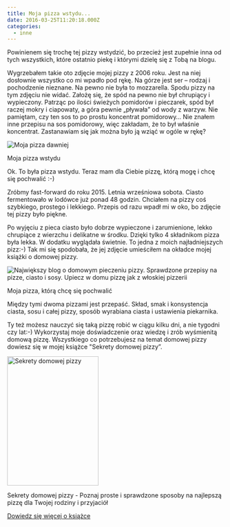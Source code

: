 ```yaml
---
title: Moja pizza wstydu...
date: 2016-03-25T11:20:18.000Z
categories: 
  - inne
---
```


Powinienem się trochę tej pizzy wstydzić, bo przecież jest zupełnie inna od tych wszystkich, które ostatnio piekę i którymi dzielę się z Tobą na blogu.

Wygrzebałem takie oto zdjęcie mojej pizzy z 2006 roku. Jest na niej dosłownie wszystko co mi wpadło pod rękę. Na górze jest ser – rodzaj i pochodzenie nieznane. Na pewno nie była to mozzarella. Spodu pizzy na tym zdjęciu nie widać. Założę się, że spód na pewno nie był chrupiący i wypieczony. Patrząc po ilości świeżych pomidorów i pieczarek, spód był raczej mokry i ciapowaty, a góra pewnie „pływała” od wody z warzyw. Nie pamiętam, czy ten sos to po prostu koncentrat pomidorowy… Nie znałem inne przepisu na sos pomidorowy, więc zakładam, że to był właśnie koncentrat. Zastanawiam się jak można było ją wziąć w ogóle w rękę?

![Moja pizza dawniej](dawno-dawno-temu-300x225.jpg)

Moja pizza wstydu

Ok. To była pizza wstydu. Teraz mam dla Ciebie pizzę, którą mogę i chcę się pochwalić :-)

Zróbmy fast-forward do roku 2015. Letnia wrześniowa sobota. Ciasto fermentowało w lodówce już ponad 48 godzin. Chciałem na pizzy coś szybkiego, prostego i lekkiego. Przepis od razu wpadł mi w oko, bo zdjęcie tej pizzy było piękne.

Po wyjęciu z pieca ciasto było dobrze wypieczone i zarumienione, lekko chrupiące z wierzchu i delikatne w środku. Dzięki tylko 4 składnikom pizza była lekka. W dodatku wyglądała świetnie. To jedna z moich najładniejszych pizz:-) Tak mi się spodobała, że jej zdjęcie umieściłem na okładce mojej książki o domowej pizzy.

![Największy blog o domowym pieczeniu pizzy. Sprawdzone przepisy na pizze, ciasto i sosy. Upiecz w domu pizzę jak z włoskiej pizzerii](DSC08250FIX-300x227.jpg)

Moja pizza, którą chcę się pochwalić

Między tymi dwoma pizzami jest przepaść. Skład, smak i konsystencja ciasta, sosu i całej pizzy, sposób wyrabiana ciasta i ustawienia piekarnika.

Ty też możesz nauczyć się taką pizzę robić w ciągu kilku dni, a nie tygodni czy lat:-) Wykorzystaj moje doświadczenie oraz wiedzę i zrób wyśmienitą domową pizzę. Wszystkiego co potrzebujesz na temat domowej pizzy dowiesz się w mojej książce "Sekrety domowej pizzy”.

<a href="/ksiazka/"><img src="fb_ads_1-212x300.jpg" alt="Sekrety domowej pizzy" width="212" height="300" class="size-medium wp-image-2126"></a>

Sekrety domowej pizzy - Poznaj proste i sprawdzone sposoby na najlepszą pizzę dla Twojej rodziny i przyjaciół

<a href="/ksiazka/" class="btn"><span>Dowiedz się więcej o książce</span></a>

